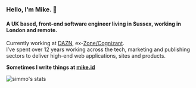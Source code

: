 ### Hello, I’m Mike. 👋

#### A UK based, front-end software engineer living in Sussex, working in London and remote.

Currently working at [DAZN](https://dazn.com/), ex-[Zone/Cognizant](https://zonedigital.com/).  \
I’ve spent over 12 years working across the tech, marketing and publishing sectors to deliver high-end web applications, sites and products.

**Sometimes I write things at [mike.id](https://mike.id)**

<img alt="simmo's stats" src="https://github-readme-stats.vercel.app/api?username=simmo&show_icons=true&theme=default&hide_title=true&hide=contribs,issues&count_private=true&hide_rank=true&hide_border=true" />

<!--
**simmo/simmo** is a ✨ _special_ ✨ repository because its `README.md` (this file) appears on your GitHub profile.

Here are some ideas to get you started:

- 🔭 I’m currently working on ...
- 🌱 I’m currently learning ...
- 👯 I’m looking to collaborate on ...
- 🤔 I’m looking for help with ...
- 💬 Ask me about ...
- 📫 How to reach me: ...
- 😄 Pronouns: ...
- ⚡ Fun fact: ...
-->
